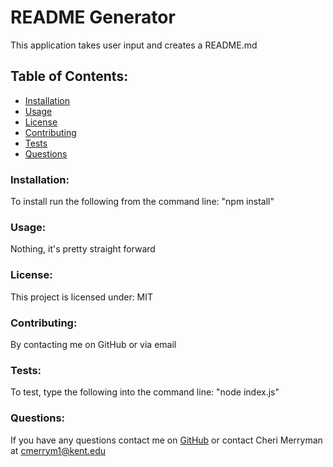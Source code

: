 # README Generator
This application takes user input and creates a README.md
## Table of Contents:
* [Installation](#installation)
* [Usage](#usage)
* [License](#license)
* [Contributing](#contributing)
* [Tests](#tests)
* [Questions](#questions)
### Installation:
To install run the following from the command line:
"npm install"
### Usage:
Nothing, it's pretty straight forward
### License:
This project is licensed under:
MIT
### Contributing:
By contacting me on GitHub or via email
### Tests:
To test, type the following into the command line:
"node index.js"
### Questions:
If you have any questions contact me on [GitHub](https://github.com/cmerrym1) or contact 
Cheri Merryman at cmerrym1@kent.edu  
 